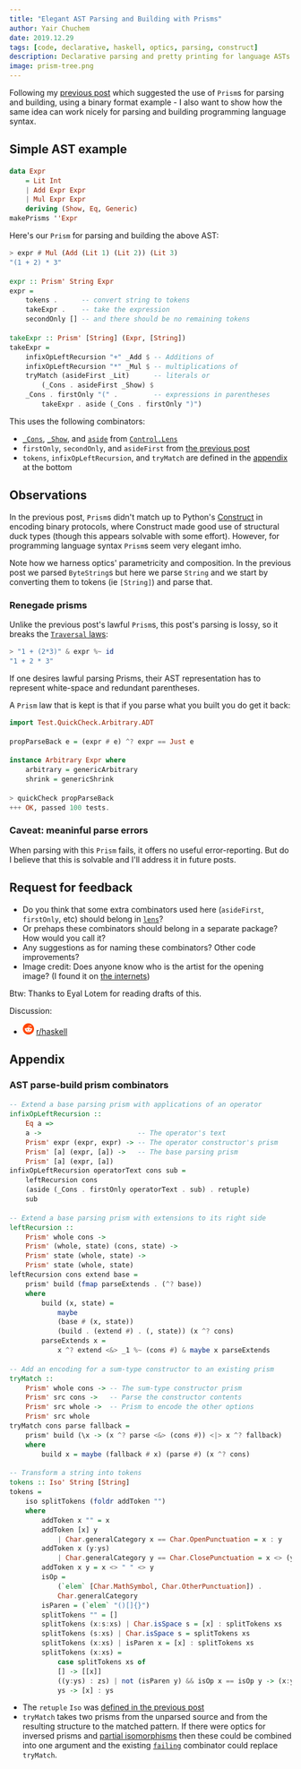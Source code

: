 ```yaml
---
title: "Elegant AST Parsing and Building with Prisms"
author: Yair Chuchem
date: 2019.12.29
tags: [code, declarative, haskell, optics, parsing, construct]
description: Declarative parsing and pretty printing for language ASTs
image: prism-tree.png
---
```


Following my [previous post](codecs-as-prisms) which suggested the use of `Prism`s for parsing and building,
using a binary format example -
I also want to show how the same idea can work nicely for parsing and building programming language syntax.

## Simple AST example

```Haskell
data Expr
    = Lit Int
    | Add Expr Expr
    | Mul Expr Expr
    deriving (Show, Eq, Generic)
makePrisms ''Expr
```

Here's our `Prism` for parsing and building the above AST:

```Haskell
> expr # Mul (Add (Lit 1) (Lit 2)) (Lit 3)
"(1 + 2) * 3"

expr :: Prism' String Expr
expr =
    tokens .      -- convert string to tokens
    takeExpr .    -- take the expression
    secondOnly [] -- and there should be no remaining tokens

takeExpr :: Prism' [String] (Expr, [String])
takeExpr =
    infixOpLeftRecursion "+" _Add $ -- Additions of
    infixOpLeftRecursion "*" _Mul $ -- multiplications of
    tryMatch (asideFirst _Lit)      -- literals or
        (_Cons . asideFirst _Show) $
    _Cons . firstOnly "(" .         -- expressions in parentheses
        takeExpr . aside (_Cons . firstOnly ")")

```

This uses the following combinators:

* [`_Cons`](http://hackage.haskell.org/package/lens-4.18.1/docs/Control-Lens-Cons.html),
  [`_Show`](http://hackage.haskell.org/package/lens-4.18.1/docs/Control-Lens-Prism.html#v:_Show), and
  [`aside`](http://hackage.haskell.org/package/lens-4.18.1/docs/Control-Lens-Prism.html#v:aside)
  from [`Control.Lens`](http://hackage.haskell.org/package/lens)
* `firstOnly`, `secondOnly`, and `asideFirst` from [the previous post](codecs-as-prisms#parse-build-prism-combinators)
* `tokens`, `infixOpLeftRecursion`, and `tryMatch` are defined in the [appendix](#appendix) at the bottom

## Observations

In the previous post, `Prism`s didn't match up to Python's [Construct](https://construct.readthedocs.io/en/latest/intro.html) in encoding binary protocols, where Construct made good use of structural duck types (though this appears solvable with some effort). However, for programming language syntax `Prism`s seem very elegant imho.

Note how we harness optics' parametricity and composition. In the previous post we parsed `ByteString`s but here we parse `String` and we start by converting them to tokens (ie `[String]`) and parse that.

### Renegade prisms

Unlike the previous post's lawful `Prism`s, this post's parsing is lossy,
so it breaks the [`Traversal` laws](https://artyom.me/lens-over-tea-2#traversal-laws):

```Haskell
> "1 + (2*3)" & expr %~ id
"1 + 2 * 3"
```

If one desires lawful parsing Prisms, their AST representation has to represent white-space and redundant parentheses.

A `Prism` law that is kept is that if you parse what you built you do get it back:

```Haskell
import Test.QuickCheck.Arbitrary.ADT

propParseBack e = (expr # e) ^? expr == Just e

instance Arbitrary Expr where
    arbitrary = genericArbitrary
    shrink = genericShrink

> quickCheck propParseBack
+++ OK, passed 100 tests.
```

### Caveat: meaninful parse errors

When parsing with this `Prism` fails, it offers no useful error-reporting.
But do I believe that this is solvable and I'll address it in future posts.

## Request for feedback

* Do you think that some extra combinators used here (`asideFirst`, `firstOnly`, etc) should belong in [`lens`](http://hackage.haskell.org/package/lens)?
* Or prehaps these combinators should belong in a separate package? How would you call it?
* Any suggestions as for naming these combinators? Other code improvements?
* Image credit: Does anyone know who is the artist for the opening image? (I found it on [the internets](https://www.pinterest.com/pin/800303796254211989/))

Btw: Thanks to Eyal Lotem for reading drafts of this.

Discussion:

* <img src="/images/reddit.svg" alt="reddit" style="width: 20px; display: inline;"/> [r/haskell](https://www.reddit.com/r/haskell/comments/eh4gpg/elegant_ast_parsing_and_building_with_prisms/)

## Appendix

### AST parse-build prism combinators

```Haskell
-- Extend a base parsing prism with applications of an operator
infixOpLeftRecursion ::
    Eq a =>
    a ->                        -- The operator's text
    Prism' expr (expr, expr) -> -- The operator constructor's prism
    Prism' [a] (expr, [a]) ->   -- The base parsing prism
    Prism' [a] (expr, [a])
infixOpLeftRecursion operatorText cons sub =
    leftRecursion cons
    (aside (_Cons . firstOnly operatorText . sub) . retuple)
    sub

-- Extend a base parsing prism with extensions to its right side
leftRecursion ::
    Prism' whole cons ->
    Prism' (whole, state) (cons, state) ->
    Prism' state (whole, state) ->
    Prism' state (whole, state)
leftRecursion cons extend base =
    prism' build (fmap parseExtends . (^? base))
    where
        build (x, state) =
            maybe
            (base # (x, state))
            (build . (extend #) . (, state)) (x ^? cons)
        parseExtends x =
            x ^? extend <&> _1 %~ (cons #) & maybe x parseExtends

-- Add an encoding for a sum-type constructor to an existing prism
tryMatch ::
    Prism' whole cons -> -- The sum-type constructor prism
    Prism' src cons ->   -- Parse the constructor contents
    Prism' src whole ->  -- Prism to encode the other options
    Prism' src whole
tryMatch cons parse fallback =
    prism' build (\x -> (x ^? parse <&> (cons #)) <|> x ^? fallback)
    where
        build x = maybe (fallback # x) (parse #) (x ^? cons)

-- Transform a string into tokens
tokens :: Iso' String [String]
tokens =
    iso splitTokens (foldr addToken "")
    where
        addToken x "" = x
        addToken [x] y
            | Char.generalCategory x == Char.OpenPunctuation = x : y
        addToken x (y:ys)
            | Char.generalCategory y == Char.ClosePunctuation = x <> (y:ys)
        addToken x y = x <> " " <> y
        isOp =
            (`elem` [Char.MathSymbol, Char.OtherPunctuation]) .
            Char.generalCategory
        isParen = (`elem` "()[]{}")
        splitTokens "" = []
        splitTokens (x:s:xs) | Char.isSpace s = [x] : splitTokens xs
        splitTokens (s:xs) | Char.isSpace s = splitTokens xs
        splitTokens (x:xs) | isParen x = [x] : splitTokens xs
        splitTokens (x:xs) =
            case splitTokens xs of
            [] -> [[x]]
            ((y:ys) : zs) | not (isParen y) && isOp x == isOp y -> (x:y:ys) : zs
            ys -> [x] : ys
```

* The `retuple` `Iso` was [defined in the previous post](codecs-as-prisms#parse-build-prism-combinators)
* `tryMatch` takes two prisms from the unparsed source and from the resulting structure to the matched pattern. If there were optics for inversed prisms and [partial isomorphisms](https://stackoverflow.com/questions/59426379/optic-for-partial-conversion-on-both-sides/59441415#59441415) then these could be combined into one argument and the existing [`failing`](http://hackage.haskell.org/package/lens-4.18.1/docs/Control-Lens-Combinators.html#v:failing) combinator could replace `tryMatch`.
